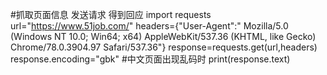 #抓取页面信息 发送请求 得到回应
import requests
url="https://www.51job.com/"
headers={"User-Agent":" Mozilla/5.0 (Windows NT 10.0; Win64; x64) AppleWebKit/537.36 (KHTML, like Gecko) Chrome/78.0.3904.97 Safari/537.36"}
response=requests.get(url,headers)
response.encoding="gbk"   #中文页面出现乱码时
print(response.text)